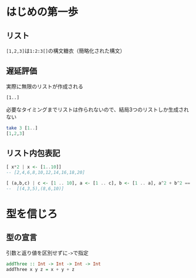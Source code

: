 # はじめの第一歩

## リスト

`[1,2,3]`は`1:2:3[]`の構文糖衣（簡略化された構文）

## 遅延評価

実際に無限のリストが作成される

```sh
[1..]
```

必要なタイミングまでリストは作られないので、結局3つのリストしか生成されない

```hs
take 3 [1..]
[1,2,3]
```

## リスト内包表記

```hs
[ x*2 | x <- [1..10]]
-- [2,4,6,8,10,12,14,16,18,20]
```

```hs
[ (a,b,c) | c <- [1 .. 10], a <- [1 .. c], b <- [1 .. a], a^2 + b^2 == c^2]
--  [(4,3,5),(8,6,10)]
```

# 型を信じろ

## 型の宣言

引数と返り値を区別せずに`->`で指定

```hs
addThree :: Int -> Int -> Int -> Int
addThree x y z = x + y + z
```
